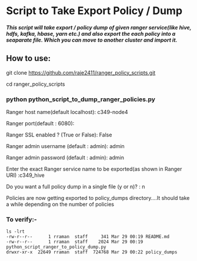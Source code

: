 # Script to Take Export Policy / Dump

##### This script will take export / policy dump of given ranger service(like hive, hdfs, kafka, hbase, yarn etc.) and also export the each policy into a seaparate file.  Which you can move to another cluster and import it.

## How to use:

git clone https://github.com/raje2411/ranger_policy_scripts.git

cd ranger_policy_scripts

### python python_script_to_dump_ranger_policies.py

Ranger host name(default localhost): c349-node4

Ranger port(default : 6080):

Ranger SSL enabled ? (True or False): False

Ranger admin username (default : admin): admin

Ranger admin password (default : admin): admin

Enter the exact Ranger service name to be exported(as shown in Ranger URI) :c349_hive

Do you want a full policy dump in a single file (y or n)? : n

Policies are now getting exported to policy_dumps directory....It should take a while depending on the number of policies

### To verify:-
```
ls -lrt
-rw-r--r--      1 rraman  staff     341 Mar 29 00:19 README.md
-rw-r--r--      1 rraman  staff    2024 Mar 29 00:19 python_script_ranger_to_policy_dump.py
drwxr-xr-x  22649 rraman  staff  724768 Mar 29 00:22 policy_dumps
```
